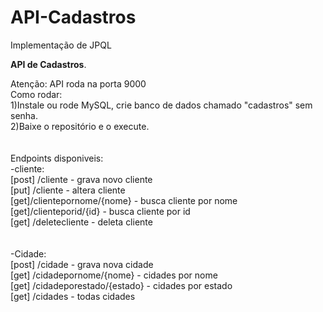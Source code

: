 # API-Cadastros
 Implementação de JPQL
 

<p align="left">
<strong> API de Cadastros</strong>.
<p>
<p align="left">  
Atenção: API roda na porta 9000 </br>
Como rodar:  </br>
1)Instale ou rode MySQL, crie banco de dados chamado "cadastros" sem senha. </br>
2)Baixe o repositório e o execute. </br>
</br></br>
Endpoints disponiveis: </br>
-cliente: </br>
[post] /cliente - grava novo cliente </br>
[put] /cliente - altera cliente </br>
[get]/clientepornome/{nome}   - busca cliente por nome </br> 
[get]/clienteporid/{id}  - busca cliente por id  </br>
[get] /deletecliente  - deleta cliente </br>
</br></br>
-Cidade: </br> 
[post] /cidade - grava nova cidade </br>
[get] /cidadepornome/{nome} - cidades por nome  </br>
[get] /cidadeporestado/{estado} - cidades por estado  </br>
[get] /cidades - todas cidades  </br>
</p>
